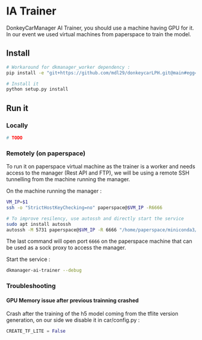 # IA Trainer

DonkeyCarManager AI Trainer, you should use a machine having GPU for it. In our event we used virtual machines
from paperspace to train the model.

## Install

```bash
# Workaround for dkmanager_worker dependency : 
pip install -e "git+https://github.com/mdl29/donkeycarLPH.git@main#egg=dkmanager-worker&subdirectory=dkmanager_worker"

# Install it 
python setup.py install
```

## Run it

### Locally

```bash
# TODO
```

### Remotely (on paperspace)

To run it on paperspace virtual machine as the trainer is a worker and needs access to the manager (Rest API and FTP),
we will be using a remote SSH tunnelling from the machine running the manager.

On the machine running the manager :
```bash
VM_IP=$1
ssh -o "StrictHostKeyChecking=no" paperspace@$VM_IP -R6666

# To improve resilency, use autossh and directly start the service
sudo apt install autossh
autossh -M 5731 paperspace@$VM_IP -R 6666 "/home/paperspace/miniconda3/bin/dkmanager-ai-trainer --debug"
```
The last command will open port `6666` on the paperspace machine that can be used as a sock proxy to access the manager.

Start the service :
```bash
dkmanager-ai-trainer --debug
``` 

### Troubleshooting

#### GPU Memory issue after previous trainning crashed

Crash after the training of the h5 model coming from the tflite version generation, on our side we disable it in car/config.py :
```python
CREATE_TF_LITE = False
```
